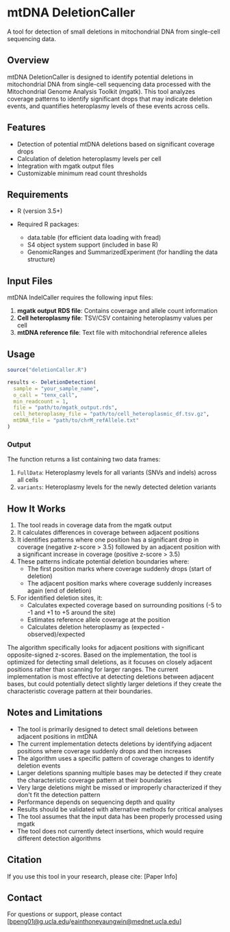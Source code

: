 # mtDNA DeletionCaller

A tool for detection of small deletions in mitochondrial DNA from single-cell sequencing data.

## Overview

mtDNA DeletionCaller is designed to identify potential deletions in mitochondrial DNA from single-cell sequencing data processed with the Mitochondrial Genome Analysis Toolkit (mgatk). This tool analyzes coverage patterns to identify significant drops that may indicate deletion events, and quantifies heteroplasmy levels of these events across cells.

## Features

- Detection of potential mtDNA deletions based on significant coverage drops
- Calculation of deletion heteroplasmy levels per cell
- Integration with mgatk output files
- Customizable minimum read count thresholds

## Requirements

- R (version 3.5+)
- Required R packages:
  
  - data.table (for efficient data loading with fread)
  - S4 object system support (included in base R)
  - GenomicRanges and SummarizedExperiment (for handling the data structure)

## Input Files

mtDNA IndelCaller requires the following input files:

1. **mgatk output RDS file**: Contains coverage and allele count information
2. **Cell heteroplasmy file**: TSV/CSV containing heteroplasmy values per cell
3. **mtDNA reference file**: Text file with mitochondrial reference alleles

## Usage

```R
source("deletionCaller.R")

results <- DeletionDetection(
  sample = "your_sample_name",
  o_call = "tenx_call",
  min_readcount = 1,
  file = "path/to/mgatk_output.rds",
  cell_heteroplasmy_file = "path/to/cell_heteroplasmic_df.tsv.gz",
  mtDNA_file = "path/to/chrM_refAllele.txt"
)
```

### Output

The function returns a list containing two data frames:

1. `FullData`: Heteroplasmy levels for all variants (SNVs and indels) across all cells
2. `variants`: Heteroplasmy levels for the newly detected deletion variants

## How It Works

1. The tool reads in coverage data from the mgatk output
2. It calculates differences in coverage between adjacent positions
3. It identifies patterns where one position has a significant drop in coverage (negative z-score > 3.5) followed by an adjacent position with a significant increase in coverage (positive z-score > 3.5)
4. These patterns indicate potential deletion boundaries where:
   - The first position marks where coverage suddenly drops (start of deletion)
   - The adjacent position marks where coverage suddenly increases again (end of deletion)
5. For identified deletion sites, it:
   - Calculates expected coverage based on surrounding positions (-5 to -1 and +1 to +5 around the site)
   - Estimates reference allele coverage at the position
   - Calculates deletion heteroplasmy as (expected - observed)/expected

The algorithm specifically looks for adjacent positions with significant opposite-signed z-scores. Based on the implementation, the tool is optimized for detecting small deletions, as it focuses on closely adjacent positions rather than scanning for larger ranges. The current implementation is most effective at detecting deletions between adjacent bases, but could potentially detect slightly larger deletions if they create the characteristic coverage pattern at their boundaries.

## Notes and Limitations

- The tool is primarily designed to detect small deletions between adjacent positions in mtDNA
- The current implementation detects deletions by identifying adjacent positions where coverage suddenly drops and then increases
- The algorithm uses a specific pattern of coverage changes to identify deletion events
- Larger deletions spanning multiple bases may be detected if they create the characteristic coverage pattern at their boundaries
- Very large deletions might be missed or improperly characterized if they don't fit the detection pattern
- Performance depends on sequencing depth and quality
- Results should be validated with alternative methods for critical analyses
- The tool assumes that the input data has been properly processed using mgatk
- The tool does not currently detect insertions, which would require different detection algorithms

## Citation

If you use this tool in your research, please cite:
[Paper Info]


## Contact

For questions or support, please contact [bpeng01@g.ucla.edu/eainthoneyaungwin@mednet.ucla.edu]
